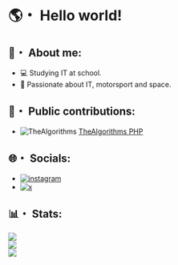# 🌎・ Hello world!

## 🧑・ About me:
- 💻 Studying IT at school. <br>
- 🚀 Passionate about IT, motorsport and space.

## 🤝・ Public contributions:
- ![TheAlgorithms](https://github.com/TheAlgorithms.png?size=20) [TheAlgorithms PHP](https://github.com/TheAlgorithms/PHP/pulls?q=is%3Apr+is%3Aclosed+author%3AMaarcooC) <br>

## 🌐・ Socials:
- [![instagram](https://img.shields.io/badge/Instagram-E4405F?style=for-the-badge&logo=instagram&logoColor=white)](https://www.instagram.com/marco._.colli/) 
- [![x](https://img.shields.io/badge/X-000000?style=for-the-badge&logo=x&logoColor=white)](https://www.x.com/marco_colli_) 

## 📊・ Stats:
![](https://github-readme-stats.vercel.app/api?username=MaarcooC&theme=tokyonight&hide_border=true&include_all_commits=false&count_private=false)<br/>
![](https://github-readme-streak-stats.herokuapp.com/?user=MaarcooC&theme=tokyonight&hide_border=true)<br/>
![](https://github-readme-stats.vercel.app/api/top-langs/?username=MaarcooC&theme=tokyonight&hide_border=true&include_all_commits=false&count_private=false&layout=compact)

